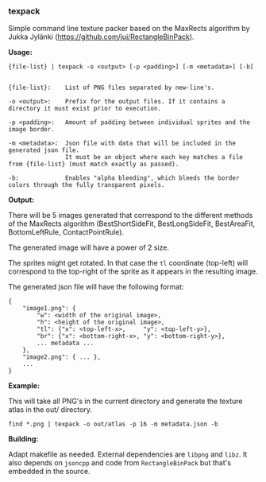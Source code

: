 ### **texpack**

Simple command line texture packer based on the MaxRects algorithm by Jukka Jylänki (https://github.com/juj/RectangleBinPack).

**Usage:**
```
{file-list} | texpack -o <output> [-p <padding>] [-m <metadata>] [-b]


{file-list}:    List of PNG files separated by new-line's.

-o <output>:    Prefix for the output files. If it contains a directory it must exist prior to execution.

-p <padding>:   Amount of padding between individual sprites and the image border.

-m <metadata>:  Json file with data that will be included in the generated json file.
                It must be an object where each key matches a file from {file-list} (must match exactly as passed).

-b:             Enables "alpha bleeding", which bleeds the border colors through the fully transparent pixels.
```

**Output:**

There will be 5 images generated that correspond to the different methods of the MaxRects algorithm (BestShortSideFit, BestLongSideFit, BestAreaFit, BottomLeftRule, ContactPointRule).

The generated image will have a power of 2 size.

The sprites might get rotated. In that case the `tl` coordinate (top-left) will correspond to the top-right of the sprite as it appears in the resulting image.

The generated json file will have the following format:

```
{
	"image1.png": {
    	"w": <width of the original image>,
        "h": <height of the original image>,
        "tl": {"x": <top-left-x>,     "y": <top-left-y>},
        "br": {"x": <bottom-right-x>, "y": <bottom-right-y>},
        ... metadata ...
    },
    "image2.png": { ... },
    ...
}
```

**Example:**

This will take all PNG's in the current directory and generate the texture atlas in the out/ directory.
```
find *.png | texpack -o out/atlas -p 16 -m metadata.json -b
```

**Building:**

Adapt makefile as needed. External dependencies are `libpng` and `libz`. It also depends on `jsoncpp` and code from `RectangleBinPack` but that's embedded in the source.
